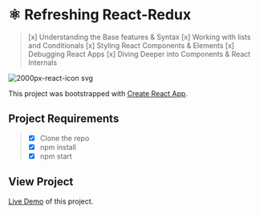 # ⚛ Refreshing React-Redux

> [x] Understanding the Base features & Syntax
> [x] Working with lists and Conditionals
> [x] Styling React Components & Elements
> [x] Debugging React Apps
> [x] Diving Deeper into Components & React Internals

![2000px-react-icon svg](https://user-images.githubusercontent.com/25851867/44057611-561139ba-9f11-11e8-816e-ab35862c075a.png)

This project was bootstrapped with [Create React App](https://github.com/facebookincubator/create-react-app).

## Project Requirements

> * [x] Clone the repo
> * [x] npm install
> * [x] npm start

## View Project

[Live Demo](https://esteban-towerz.github.io/react-practice/) of this project.